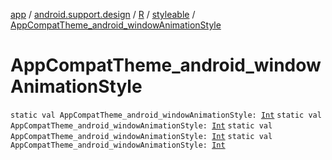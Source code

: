 [app](../../../index.md) / [android.support.design](../../index.md) / [R](../index.md) / [styleable](index.md) / [AppCompatTheme_android_windowAnimationStyle](.)

# AppCompatTheme_android_windowAnimationStyle

`static val AppCompatTheme_android_windowAnimationStyle: `[`Int`](https://kotlinlang.org/api/latest/jvm/stdlib/kotlin/-int/index.html)
`static val AppCompatTheme_android_windowAnimationStyle: `[`Int`](https://kotlinlang.org/api/latest/jvm/stdlib/kotlin/-int/index.html)
`static val AppCompatTheme_android_windowAnimationStyle: `[`Int`](https://kotlinlang.org/api/latest/jvm/stdlib/kotlin/-int/index.html)
`static val AppCompatTheme_android_windowAnimationStyle: `[`Int`](https://kotlinlang.org/api/latest/jvm/stdlib/kotlin/-int/index.html)